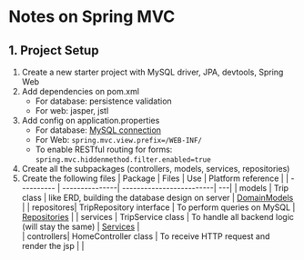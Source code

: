 # Notes on Spring MVC
## 1. Project Setup
1. Create a new starter project with MySQL driver, JPA, devtools, Spring Web
2. Add dependencies on pom.xml 
   - For database: persistence validation
   - For web: jasper, jstl
3. Add config on application.properties 
   - For database: [MySQL connection ](https://login.codingdojo.com/m/315/9533/64298)
   - For Web: ```spring.mvc.view.prefix=/WEB-INF/```
   - To enable RESTful routing for forms: ```spring.mvc.hiddenmethod.filter.enabled=true```
4. Create all the subpackages (controllers, models, services, repositories)
5. Create the following files
   | Package    | Files | Use | Platform reference | 
   | ---------- | ---------------| -------------------------| ---|
   | models     | Trip class | like ERD, building the database design on server | [DomainModels](https://login.codingdojo.com/m/315/9533/64299) |
   | repositores| TripRepository interface | To perform queries on MySQL | [Repositories](https://login.codingdojo.com/m/315/9533/64300) |
   | services   | TripService class | To handle all backend logic (will stay the same) | [Services](https://login.codingdojo.com/m/315/9533/64301) |  
   | controllers| HomeController class | To receive HTTP request and render the jsp |   |
